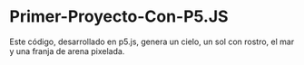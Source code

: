 # Primer-Proyecto-Con-P5.JS
Este código, desarrollado en p5.js, genera un cielo, un sol con rostro, el mar y una franja de arena pixelada.
